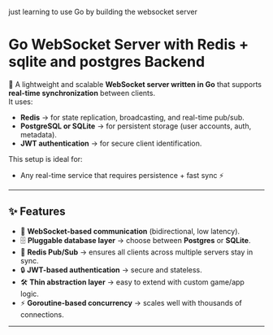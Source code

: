 just learning to use Go by building the websocket server

# Go WebSocket Server with Redis + sqlite and postgres Backend

🚀 A lightweight and scalable **WebSocket server written in Go** that supports **real-time synchronization** between clients.  
It uses:

- **Redis** → for state replication, broadcasting, and real-time pub/sub.  
- **PostgreSQL or SQLite** → for persistent storage (user accounts, auth, metadata).  
- **JWT authentication** → for secure client identification.  

This setup is ideal for:
- Any real-time service that requires persistence + fast sync ⚡  

---

## ✨ Features

- 🔌 **WebSocket-based communication** (bidirectional, low latency).  
- 🗄️ **Pluggable database layer** → choose between **Postgres** or **SQLite**.  
- 📡 **Redis Pub/Sub** → ensures all clients across multiple servers stay in sync.  
- 🔒 **JWT-based authentication** → secure and stateless.  
- 🛠️ **Thin abstraction layer** → easy to extend with custom game/app logic.  
- ⚡ **Goroutine-based concurrency** → scales well with thousands of connections.  

---


